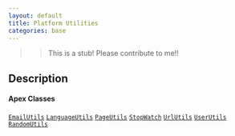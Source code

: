 ```yaml
---
layout: default
title: Platform Utilities
categories: base
---
```


>>This is a stub!  Please contribute to me!!

Description
----------------

#### Apex Classes

[`EmailUtils`](/api/EmailUtils.cls)
[`LanguageUtils`](/api/LanguageUtils.cls)
[`PageUtils`](/api/PageUtils.cls)
[`StopWatch`](/api/StopWatch.cls)
[`UrlUtils`](/api/UrlUtils.cls)
[`UserUtils`](/api/UserUtils.cls)
[`RandomUtils`](/api/RandomUtils.cls)